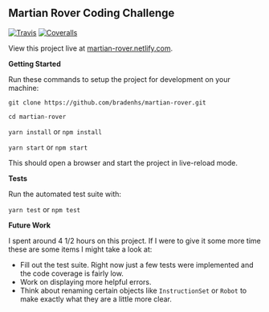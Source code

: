 ## Martian Rover Coding Challenge

[![Travis](https://img.shields.io/travis/bradenhs/martian-rover.svg)]()
[![Coveralls](https://img.shields.io/coveralls/bradenhs/martian-rover.svg)]()

View this project live at [martian-rover.netlify.com](http://martian-rover.netlify.com).

**Getting Started**

Run these commands to setup the project for development on your machine:

`git clone https://github.com/bradenhs/martian-rover.git`

`cd martian-rover`

`yarn install` or `npm install`

`yarn start` or `npm start`

This should open a browser and start the project in live-reload mode.

**Tests**

Run the automated test suite with:

`yarn test` or `npm test`

**Future Work**

I spent around 4 1/2 hours on this project. If I were to give it some more time these are some items I
might take a look at:

- Fill out the test suite. Right now just a few tests were implemented and the code coverage is
fairly low.
- Work on displaying more helpful errors.
- Think about renaming certain objects like `InstructionSet` or `Robot` to make exactly what they
are a little more clear.

